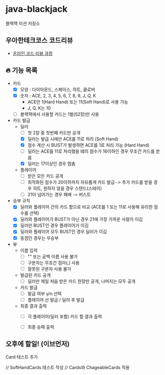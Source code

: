 # java-blackjack

블랙잭 미션 저장소

## 우아한테크코스 코드리뷰

- [온라인 코드 리뷰 과정](https://github.com/woowacourse/woowacourse-docs/blob/master/maincourse/README.md)

## 🔥 기능 목록

- 카드
  - [x] 모양 : 다이아몬드, 스페이스, 하트, 클로버
  - [x] 숫자 : ACE, 2, 3, 4, 5, 6, 7, 8, 9, J, Q, K
    - ACE만 1(Hard Hand) 또는 11(Soft Hand)로 사용 가능
    - J, Q, K는 10
  - [ ] 블랙잭에서 사용할 카드는 1벌(52장)만 사용

- 카드 발급
  - 딜러
    - [ ] 첫 2장 중 첫번째 카드만 공개
    - [x] 딜러는 발급 시에만 ACE를 11로 처리 (Soft Hand)
    - [x] 점수 계산 시 BUST가 발생하면 ACE를 1로 처리 가능 (Hard Hand)
    - [ ] 딜러는 ACE를 11로 처리했을 떄의 점수가 16이하인 경우 무조건 카드를 받음
    - [x] 딜러는 17이상인 경우 멈춤
  - 플레이어
    - [ ] 받은 모든 카드 공개
    - [ ] 최적화된 점수가 20이하까지 자유롭게 카드 발급 -> 추가 카드를 받을 경우 히트, 원하지 않을 경우 스텐드(스테이)
    - [ ] 21이 넘어가는 경우 패배 -> 버스트

- 승부 규칙
  - [x] 딜러와 플레이어 간의 카드 합으로 비교 (ACE를 1 또는 11로 사용해 유리한 점수를 선택)
  - [x] 딜러와 플레이어가 BUST가 아닌 경우 21에 가장 가까운 사람이 이김
  - [x] 딜러만 BUST인 경우 플레이어가 이김
  - [x] 딜러와 플레이어 모두 BUST인 경우 딜러가 이김
  - [x] 동점인 경우는 무승부

- 뷰
  - 이름 입력
    - [ ] "" 또는 공백 이름 사용 불가
    - [ ] 구분자는 무조건 컴마(,) 사용
    - [ ] 잘못된 구분자 사용 불가
  - 발급된 카드 공개
    - [ ] 딜러만 제일 처음 받은 카드 한장만 공개, 나머지는 모두 공개
  - 카드 발급
    - [ ] 발급 여부 y/n 선택
    - [ ] 플레이어 선 발급 / 딜러 후 발급
  - 최종 결과 출력
    - [ ] 각 플레이어(딜러 포함) 카드 합 결과 출력
    - [ ] 최종 승패 출력
  

## 오후에 할일! (이브먼저)

Card 테스트 추가

// SoftHandCards 테스트 작성
// Cards와 ChageableCards 적용